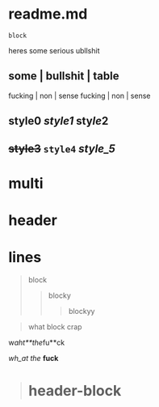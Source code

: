 # readme.md
```
block
```

heres some serious ubllshit

some | bullshit | table
-----------------------
fucking | non | sense
fucking | non | sense

## style0 *style1* **sty*le*2**

## ~~style3~~ `style4` _style_5_

# multi
# header
# lines

> block
> > blocky
> > > blockyy


> what
block
crap
>

w*aht**the*fu**ck

_wh_at the_ **fuck**

> # header-block


